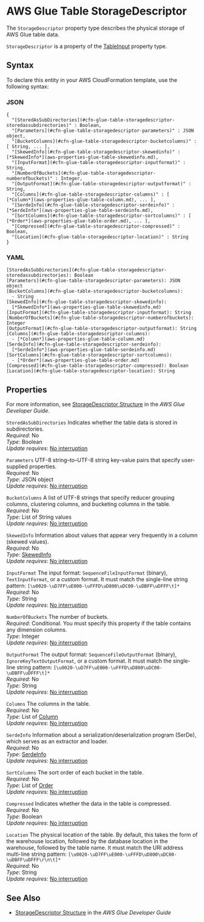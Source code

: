 # AWS Glue Table StorageDescriptor<a name="aws-properties-glue-table-storagedescriptor"></a>

<a name="aws-properties-glue-table-storagedescriptor-description"></a>The `StorageDescriptor` property type describes the physical storage of AWS Glue table data\.

<a name="aws-properties-glue-table-storagedescriptor-inheritance"></a> `StorageDescriptor` is a property of the [TableInput](aws-properties-glue-table-tableinput.md) property type\.

## Syntax<a name="aws-properties-glue-table-storagedescriptor-syntax"></a>

To declare this entity in your AWS CloudFormation template, use the following syntax:

### JSON<a name="aws-properties-glue-table-storagedescriptor-syntax.json"></a>

```
{
  "[StoredAsSubDirectories](#cfn-glue-table-storagedescriptor-storedassubdirectories)" : Boolean,
  "[Parameters](#cfn-glue-table-storagedescriptor-parameters)" : JSON object,
  "[BucketColumns](#cfn-glue-table-storagedescriptor-bucketcolumns)" : [ String, ... ],
  "[SkewedInfo](#cfn-glue-table-storagedescriptor-skewedinfo)" : [*SkewedInfo*](aws-properties-glue-table-skewedinfo.md),
  "[InputFormat](#cfn-glue-table-storagedescriptor-inputformat)" : String,
  "[NumberOfBuckets](#cfn-glue-table-storagedescriptor-numberofbuckets)" : Integer,
  "[OutputFormat](#cfn-glue-table-storagedescriptor-outputformat)" : String,
  "[Columns](#cfn-glue-table-storagedescriptor-columns)" : [ [*Column*](aws-properties-glue-table-column.md), ... ],
  "[SerdeInfo](#cfn-glue-table-storagedescriptor-serdeinfo)" : [*SerdeInfo*](aws-properties-glue-table-serdeinfo.md),
  "[SortColumns](#cfn-glue-table-storagedescriptor-sortcolumns)" : [ [*Order*](aws-properties-glue-table-order.md), ... ],
  "[Compressed](#cfn-glue-table-storagedescriptor-compressed)" : Boolean,
  "[Location](#cfn-glue-table-storagedescriptor-location)" : String
}
```

### YAML<a name="aws-properties-glue-table-storagedescriptor-syntax.yaml"></a>

```
[StoredAsSubDirectories](#cfn-glue-table-storagedescriptor-storedassubdirectories): Boolean
[Parameters](#cfn-glue-table-storagedescriptor-parameters): JSON object
[BucketColumns](#cfn-glue-table-storagedescriptor-bucketcolumns): 
  - String
[SkewedInfo](#cfn-glue-table-storagedescriptor-skewedinfo): 
  [*SkewedInfo*](aws-properties-glue-table-skewedinfo.md)
[InputFormat](#cfn-glue-table-storagedescriptor-inputformat): String
[NumberOfBuckets](#cfn-glue-table-storagedescriptor-numberofbuckets): Integer
[OutputFormat](#cfn-glue-table-storagedescriptor-outputformat): String
[Columns](#cfn-glue-table-storagedescriptor-columns): 
  - [*Column*](aws-properties-glue-table-column.md)
[SerdeInfo](#cfn-glue-table-storagedescriptor-serdeinfo): 
  [*SerdeInfo*](aws-properties-glue-table-serdeinfo.md)
[SortColumns](#cfn-glue-table-storagedescriptor-sortcolumns): 
  - [*Order*](aws-properties-glue-table-order.md)
[Compressed](#cfn-glue-table-storagedescriptor-compressed): Boolean
[Location](#cfn-glue-table-storagedescriptor-location): String
```

## Properties<a name="aws-properties-glue-table-storagedescriptor-properties"></a>

For more information, see [StorageDescriptor Structure](https://docs.aws.amazon.com/glue/latest/dg/aws-glue-api-catalog-tables.html#aws-glue-api-catalog-tables-StorageDescriptor) in the *AWS Glue Developer Guide*\.

`StoredAsSubDirectories`  <a name="cfn-glue-table-storagedescriptor-storedassubdirectories"></a>
Indicates whether the table data is stored in subdirectories\.  
 *Required*: No  
 *Type*: Boolean  
 *Update requires*: [No interruption](using-cfn-updating-stacks-update-behaviors.md#update-no-interrupt) 

`Parameters`  <a name="cfn-glue-table-storagedescriptor-parameters"></a>
UTF\-8 string–to–UTF\-8 string key\-value pairs that specify user\-supplied properties\.  
 *Required*: No  
 *Type*: JSON object  
 *Update requires*: [No interruption](using-cfn-updating-stacks-update-behaviors.md#update-no-interrupt) 

`BucketColumns`  <a name="cfn-glue-table-storagedescriptor-bucketcolumns"></a>
A list of UTF\-8 strings that specify reducer grouping columns, clustering columns, and bucketing columns in the table\.  
 *Required*: No  
 *Type*: List of String values  
 *Update requires*: [No interruption](using-cfn-updating-stacks-update-behaviors.md#update-no-interrupt) 

`SkewedInfo`  <a name="cfn-glue-table-storagedescriptor-skewedinfo"></a>
Information about values that appear very frequently in a column \(skewed values\)\.  
 *Required*: No  
 *Type*: [SkewedInfo](aws-properties-glue-table-skewedinfo.md)  
 *Update requires*: [No interruption](using-cfn-updating-stacks-update-behaviors.md#update-no-interrupt) 

`InputFormat`  <a name="cfn-glue-table-storagedescriptor-inputformat"></a>
The input format: `SequenceFileInputFormat` \(binary\), `TextInputFormat`, or a custom format\. It must match the single\-line string pattern: `[\u0020-\uD7FF\uE000-\uFFFD\uD800\uDC00-\uDBFF\uDFFF\t]*`  
 *Required*: No  
 *Type*: String  
 *Update requires*: [No interruption](using-cfn-updating-stacks-update-behaviors.md#update-no-interrupt) 

`NumberOfBuckets`  <a name="cfn-glue-table-storagedescriptor-numberofbuckets"></a>
The number of buckets\.  
 *Required*: Conditional\. You must specify this property if the table contains any dimension columns\.  
 *Type*: Integer  
 *Update requires*: [No interruption](using-cfn-updating-stacks-update-behaviors.md#update-no-interrupt) 

`OutputFormat`  <a name="cfn-glue-table-storagedescriptor-outputformat"></a>
The output format: `SequenceFileOutputFormat` \(binary\), `IgnoreKeyTextOutputFormat`, or a custom format\. It must match the single\-line string pattern: `[\u0020-\uD7FF\uE000-\uFFFD\uD800\uDC00-\uDBFF\uDFFF\t]*`  
 *Required*: No  
 *Type*: String  
 *Update requires*: [No interruption](using-cfn-updating-stacks-update-behaviors.md#update-no-interrupt) 

`Columns`  <a name="cfn-glue-table-storagedescriptor-columns"></a>
The columns in the table\.  
 *Required*: No  
 *Type*: List of [Column](aws-properties-glue-table-column.md)  
 *Update requires*: [No interruption](using-cfn-updating-stacks-update-behaviors.md#update-no-interrupt) 

`SerdeInfo`  <a name="cfn-glue-table-storagedescriptor-serdeinfo"></a>
Information about a serialization/deserialization program \(SerDe\), which serves as an extractor and loader\.  
 *Required*: No  
 *Type*: [SerdeInfo](aws-properties-glue-table-serdeinfo.md)  
 *Update requires*: [No interruption](using-cfn-updating-stacks-update-behaviors.md#update-no-interrupt) 

`SortColumns`  <a name="cfn-glue-table-storagedescriptor-sortcolumns"></a>
The sort order of each bucket in the table\.  
 *Required*: No  
 *Type*: List of [Order](aws-properties-glue-table-order.md)  
 *Update requires*: [No interruption](using-cfn-updating-stacks-update-behaviors.md#update-no-interrupt) 

`Compressed`  <a name="cfn-glue-table-storagedescriptor-compressed"></a>
Indicates whether the data in the table is compressed\.  
 *Required*: No  
 *Type*: Boolean  
 *Update requires*: [No interruption](using-cfn-updating-stacks-update-behaviors.md#update-no-interrupt) 

`Location`  <a name="cfn-glue-table-storagedescriptor-location"></a>
The physical location of the table\. By default, this takes the form of the warehouse location, followed by the database location in the warehouse, followed by the table name\. It must match the URI address multi\-line string pattern: `[\u0020-\uD7FF\uE000-\uFFFD\uD800\uDC00-\uDBFF\uDFFF\r\n\t]*`  
 *Required*: No  
 *Type*: String  
 *Update requires*: [No interruption](using-cfn-updating-stacks-update-behaviors.md#update-no-interrupt) 

## See Also<a name="aws-properties-glue-table-storagedescriptor-seealso"></a>
+ [StorageDescriptor Structure](https://docs.aws.amazon.com/glue/latest/dg/aws-glue-api-catalog-tables.html#aws-glue-api-catalog-tables-StorageDescriptor) in the *AWS Glue Developer Guide*